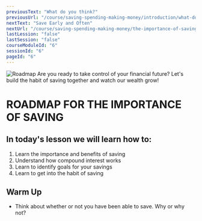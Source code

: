 ```yaml
---
previousText: "What do you think?"
previousUrl: "/course/saving-spending-making-money/introduction/what-do-you-think"
nextText: "Save Early and Often"
nextUrl: "/course/saving-spending-making-money/the-importance-of-saving/save-early-and-often"
lastLession: "false"
lastSession: "false"
courseModuleId: "6"
sessionId: "6"
pageId: "6"
---
```



![Roadmap](/assets/img/roadmap.png)
<sparkle-character-intro class="shift-up-overlap" position="right" character="jen">
Are you ready to take control of your financial future? Let's build the habit of saving together and watch our wealth grow!
</sparkle-character-intro>

# ROADMAP FOR THE IMPORTANCE OF SAVING

## In today's lesson we will learn how to:

1. Learn the importance and benefits of saving
2. Understand how compound interest works
3. Learn to identify goals for your savings
4. Learn to get into the habit of saving

## Warm Up
- Think about whether or not you have been able to save. Why or why not?